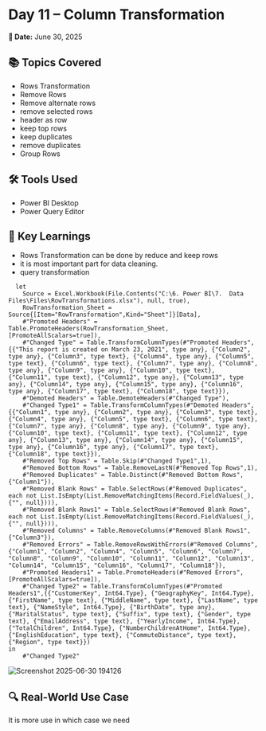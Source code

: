 # Day 11 – Column Transformation

**📅 Date:** June 30, 2025

## 📚 Topics Covered
- Rows Transformation
- Remove Rows
- Remove alternate rows
- remove selected rows
- header as row
- keep top rows
- keep duplicates
- remove duplicates
- Group Rows

## 🛠️ Tools Used
- Power BI Desktop
- Power Query Editor

## 🧠 Key Learnings
- Rows Transformation can be done by reduce and keep rows
- it is most important part for data cleaning.
- query transformation
```
  let
    Source = Excel.Workbook(File.Contents("C:\6. Power BI\7.  Data Files\Files\RowTransformations.xlsx"), null, true),
    RowTransformation_Sheet = Source{[Item="RowTransformation",Kind="Sheet"]}[Data],
    #"Promoted Headers" = Table.PromoteHeaders(RowTransformation_Sheet, [PromoteAllScalars=true]),
    #"Changed Type" = Table.TransformColumnTypes(#"Promoted Headers",{{"This report is created on March 23, 2021", type any}, {"Column2", type any}, {"Column3", type text}, {"Column4", type any}, {"Column5", type text}, {"Column6", type text}, {"Column7", type any}, {"Column8", type any}, {"Column9", type any}, {"Column10", type text}, {"Column11", type text}, {"Column12", type any}, {"Column13", type any}, {"Column14", type any}, {"Column15", type any}, {"Column16", type any}, {"Column17", type text}, {"Column18", type text}}),
    #"Demoted Headers" = Table.DemoteHeaders(#"Changed Type"),
    #"Changed Type1" = Table.TransformColumnTypes(#"Demoted Headers",{{"Column1", type any}, {"Column2", type any}, {"Column3", type text}, {"Column4", type any}, {"Column5", type text}, {"Column6", type text}, {"Column7", type any}, {"Column8", type any}, {"Column9", type any}, {"Column10", type text}, {"Column11", type text}, {"Column12", type any}, {"Column13", type any}, {"Column14", type any}, {"Column15", type any}, {"Column16", type any}, {"Column17", type text}, {"Column18", type text}}),
    #"Removed Top Rows" = Table.Skip(#"Changed Type1",1),
    #"Removed Bottom Rows" = Table.RemoveLastN(#"Removed Top Rows",1),
    #"Removed Duplicates" = Table.Distinct(#"Removed Bottom Rows", {"Column1"}),
    #"Removed Blank Rows" = Table.SelectRows(#"Removed Duplicates", each not List.IsEmpty(List.RemoveMatchingItems(Record.FieldValues(_), {"", null}))),
    #"Removed Blank Rows1" = Table.SelectRows(#"Removed Blank Rows", each not List.IsEmpty(List.RemoveMatchingItems(Record.FieldValues(_), {"", null}))),
    #"Removed Columns" = Table.RemoveColumns(#"Removed Blank Rows1",{"Column3"}),
    #"Removed Errors" = Table.RemoveRowsWithErrors(#"Removed Columns", {"Column1", "Column2", "Column4", "Column5", "Column6", "Column7", "Column8", "Column9", "Column10", "Column11", "Column12", "Column13", "Column14", "Column15", "Column16", "Column17", "Column18"}),
    #"Promoted Headers1" = Table.PromoteHeaders(#"Removed Errors", [PromoteAllScalars=true]),
    #"Changed Type2" = Table.TransformColumnTypes(#"Promoted Headers1",{{"CustomerKey", Int64.Type}, {"GeographyKey", Int64.Type}, {"FirstName", type text}, {"MiddleName", type text}, {"LastName", type text}, {"NameStyle", Int64.Type}, {"BirthDate", type any}, {"MaritalStatus", type text}, {"Suffix", type text}, {"Gender", type text}, {"EmailAddress", type text}, {"YearlyIncome", Int64.Type}, {"TotalChildren", Int64.Type}, {"NumberChildrenAtHome", Int64.Type}, {"EnglishEducation", type text}, {"CommuteDistance", type text}, {"Region", type text}})
in
    #"Changed Type2"
```
![Screenshot 2025-06-30 194126](https://github.com/user-attachments/assets/a91fa19d-d96a-45fb-8d2e-0054928a5d15)



## 🔍 Real-World Use Case
It is more use in which case we need 
